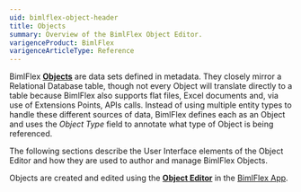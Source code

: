 ```yaml
---
uid: bimlflex-object-header
title: Objects
summary: Overview of the BimlFlex Object Editor.
varigenceProduct: BimlFlex
varigenceArticleType: Reference
---
```

BimlFlex [**Objects**](xref:bimlflex-object-editor) are data sets defined in metadata. They closely mirror a Relational Database table, though not every Object will translate directly to a table because BimlFlex also supports flat files, Excel documents and, via use of Extensions Points, APIs calls. Instead of using multiple entity types to handle these different sources of data, BimlFlex defines each as an Object and uses the *Object Type* field to annotate what type of Object is being referenced.  

The following sections describe the User Interface elements of the Object Editor and how they are used to author and manage BimlFlex Objects.

Objects are created and edited using the [**Object Editor**](xref:bimlflex-project-editor) in the [BimlFlex App](xref:metadata-editors-overview).
